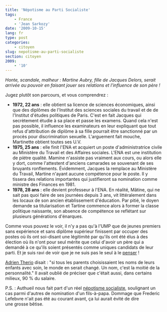 ```yaml
---
title: 'Népotisme au Parti Socialiste'
tags:
    - France
    - 'Jean Sarkozy'
date: '2009-10-15'
lang: fr
type: post
categories:
    - citoyen
slug: nepotisme-au-parti-socialiste
section: citoyen
2009:
    - '10'
---
```


_Honte, scandale, malheur : Martine Aubry, fille de Jacques Delors, serait arrivée au pouvoir en faisant jouer ses relations et l'influence de son père&nbsp;!_

<!--more-->

Jugez plutôt son parcours, et vous comprendrez&nbsp;:

*   **1972, 22 ans** : elle obtient sa licence de sciences économiques, ainsi que des diplômes de l'Institut des sciences sociales du travail et de de l'Institut d'études politiques de Paris. C'est en fait Jacques qui secrètement étudie à sa place et passe les examens. Quand cela n'est pas possible, il influence les examinateurs en leur expliquant que tout refus d'attribution de diplôme à sa fille pourrait être sanctionné par un procès pour discrimination sexuelle. L'arguement fait mouche, Martinette obtient toutes ses U.V.
*   **1975, 25 ans**&nbsp;: elle finit l'ENA et acquiert un poste d'administratrice civile au Ministère du Travail et des Affaires sociales. L'ENA est une institution de piètre qualité. Mamine n'assiste pas vraiment aux cours, ou alors elle y dort, comme l'attestent d'anciens camarades se souvenant de ses bruyants ronflements. Évidemment, Jacques la remplace au Ministère du Travail, Martine n'ayant aucune compétence pour le poste. Il y tissera des relations importantes qui justifieront sa nomination comme ministre des Finances en 1981.
*   **1978, 28 ans**&nbsp;: elle devient professeur à l'ENA. En réalité, Mâtine, qui ne sait pas quoi faire de ses journées depuis 3 ans, vit littéralement dans les locaux de son ancien établissement d'éducation. Par pitié, le doyen demande sa titularisation et Tartine commence alors à former la classe politique naissante, son absence de compétence se reflétant sur plusieurs générations d'énarques.

Comme vous pouvez le voir, il n'y a pas qu'à l'UMP que de jeunes premiers sans expérience et sans diplôme supérieur finissent par occuper des postes où ils ont soi-disant une légitimité par qu'ils ont été élus à des élection où ils n'ont pour seul mérite que celui d'avoir un père qui a demandé à ce qu'ils soient présentés comme uniques candidats de leur parti. Et je suis ravi de voir que je ne suis pas le seul à le [penser](http://www.jegoun.net/2009/10/martine-aubry-vs-jean-sarkozy.html)&nbsp;!

[Adrien Therio](http://fr.wikipedia.org/wiki/Adrien_Th%C3%A9rio) disait&nbsp;: "si tous les parents choisissaient les noms de leurs enfants avec soin, le monde en serait changé. Un nom, c'est la moitié de la personnalité." Il avait oublié de préciser que c'était aussi, dans certains milieux, 90 % du salaire.

P.S.&nbsp;: Authueil nous fait part d'un réel [népotisme socialiste](http://www.authueil.org/?2009/10/15/1465-nepotisme-socialiste), soulignant un cas parmi d'autres de nomination d'un fils-à-papa. Dommage que Frederic Lefebvre n'ait pas été au courant avant, ça lui aurait évité de dire une grosse bêtise.